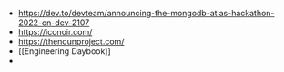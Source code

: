 - https://dev.to/devteam/announcing-the-mongodb-atlas-hackathon-2022-on-dev-2107
- https://iconoir.com/
- https://thenounproject.com/
- [[Engineering Daybook]]
-